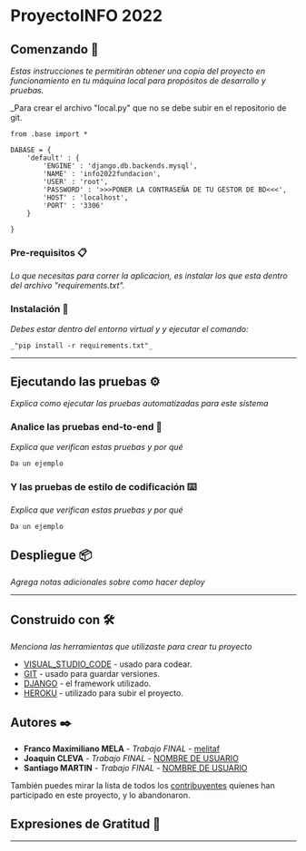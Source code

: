 # ProyectoINFO 2022

## Comenzando 🚀
_Estas instrucciones te permitirán obtener una copia del proyecto en funcionamiento en tu máquina local para propósitos de desarrollo y pruebas._

_Para crear el archivo "local.py" que no se debe subir en el repositorio de git.

```
from .base import *

DABASE = {
    'default' : {
        'ENGINE' : 'django.db.backends.mysql',
        'NAME' : 'info2022fundacion',
        'USER' : 'root',
        'PASSWORD' : '>>>PONER LA CONTRASEÑA DE TU GESTOR DE BD<<<',
        'HOST' : 'localhost',
        'PORT' : '3306'
    }

}
```

### Pre-requisitos 📋

_Lo que necesitas para correr la aplicacion, es instalar los que esta dentro del archivo "requirements.txt"._


### Instalación 🔧


_Debes estar dentro del entorno virtual y y ejecutar el comando:_

```
_"pip install -r requirements.txt"_
```

****************************************************************************************************************

## Ejecutando las pruebas ⚙️

_Explica como ejecutar las pruebas automatizadas para este sistema_

### Analice las pruebas end-to-end 🔩

_Explica que verifican estas pruebas y por qué_

```
Da un ejemplo
```

### Y las pruebas de estilo de codificación ⌨️

_Explica que verifican estas pruebas y por qué_

```
Da un ejemplo
```

## Despliegue 📦

_Agrega notas adicionales sobre como hacer deploy_

****************************************************************************************************************

## Construido con 🛠️

_Menciona las herramientas que utilizaste para crear tu proyecto_

* [VISUAL_STUDIO_CODE](https://code.visualstudio.com/) - usado para codear.
* [GIT](https://git-scm.com/) - usado para guardar versiones.
* [DJANGO](https://www.djangoproject.com/) - el framework utilizado.
* [HEROKU](https://id.heroku.com/login) - utilizado para subir el proyecto.


## Autores ✒️

* **Franco Maximiliano MELA** - *Trabajo FINAL* - [melitaf](https://github.com/melitaf)
* **Joaquin CLEVA** - *Trabajo FINAL* - [NOMBRE DE USUARIO](LINK_DE_REPO)
* **Santiago MARTIN** - *Trabajo FINAL* - [NOMBRE DE USUARIO](LINK_DE_REPO)

También puedes mirar la lista de todos los [contribuyentes](https://github.com/melitaf/ProyectoINFO/graphs/contributors) quíenes han participado en este proyecto, y lo abandonaron. 

## Expresiones de Gratitud 🎁


---
